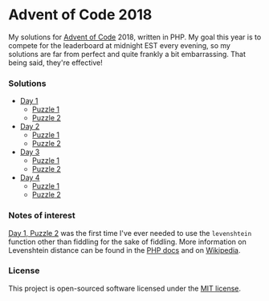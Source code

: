 # Advent of Code 2018

My solutions for [Advent of Code](https://adventofcode.com/) 2018, written in PHP. My goal this year is to compete for the leaderboard at midnight EST every evening, so my solutions are far from perfect and quite frankly a bit embarrassing. That being said, they're effective!

### Solutions

* [Day 1](https://github.com/cbzink/AdventOfCode2018/tree/master/day-1)
    * [Puzzle 1](https://github.com/cbzink/AdventOfCode2018/blob/master/day-1/puzzle-1-solution.php)
    * [Puzzle 2](https://github.com/cbzink/AdventOfCode2018/blob/master/day-1/puzzle-2-solution.php)
* [Day 2](https://github.com/cbzink/AdventOfCode2018/tree/master/day-2)
    * [Puzzle 1](https://github.com/cbzink/AdventOfCode2018/blob/master/day-2/puzzle-1-solution.php)
    * [Puzzle 2](https://github.com/cbzink/AdventOfCode2018/blob/master/day-2/puzzle-2-solution.php)
* [Day 3](https://github.com/cbzink/AdventOfCode2018/tree/master/day-3)
    * [Puzzle 1](https://github.com/cbzink/AdventOfCode2018/blob/master/day-3/puzzle-1-solution.php)
    * [Puzzle 2](https://github.com/cbzink/AdventOfCode2018/blob/master/day-3/puzzle-2-solution.php)
* [Day 4](https://github.com/cbzink/AdventOfCode2018/tree/master/day-4)
    * [Puzzle 1](https://github.com/cbzink/AdventOfCode2018/blob/master/day-4/puzzle-1-solution.php)
    * [Puzzle 2](https://github.com/cbzink/AdventOfCode2018/blob/master/day-4/puzzle-2-solution.php)

### Notes of interest

[Day 1, Puzzle 2](https://github.com/cbzink/AdventOfCode2018/blob/master/day-2/puzzle-2-solution.php) was the first time I've ever needed to use the `levenshtein` function other than fiddling for the sake of fiddling. More information on Levenshtein distance can be found in the [PHP docs](http://php.net/manual/en/function.levenshtein.php) and on [Wikipedia](https://en.wikipedia.org/wiki/Levenshtein_distance).

### License

This project is open-sourced software licensed under the [MIT license](LICENSE).
